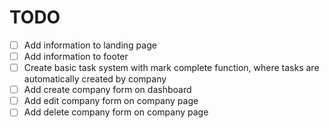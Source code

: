 # TODO

- [ ] Add information to landing page
- [ ] Add information to footer
- [ ] Create basic task system with mark complete function, where tasks are automatically created by company
- [ ] Add create company form on dashboard
- [ ] Add edit company form on company page
- [ ] Add delete company form on company page